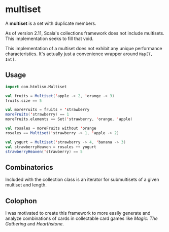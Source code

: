 multiset
========

A **multiset** is a set with duplicate members.

As of version 2.11, Scala's collections framework does not include multisets. This implementation seeks to fill that void.

This implementation of a multiset does not exhibit any unique performance characteristics. It's actually just a convenience wrapper around `Map[T, Int]`.

Usage
-----

```scala
import com.htmlism.Multiset

val fruits = Multiset('apple -> 2, 'orange -> 3)
fruits.size == 5

val moreFruits = fruits + 'strawberry
moreFruits('strawberry) == 1
moreFruits.elements == Set('strawberry, 'orange, 'apple)

val rosales = moreFruits without 'orange
rosales == Multiset('strawberry -> 1, 'apple -> 2)

val yogurt = Multiset('strawberry -> 4, 'banana -> 3)
val strawberryHeaven = rosales ++ yogurt
strawberryHeaven('strawberry) == 5
```

Combinatorics
-------------

Included with the collection class is an iterator for submultisets of a given multiset and length.

Colophon
--------

I was motivated to create this framework to more easily generate and analyze combinations of cards in collectable card games like *Magic: The Gathering* and *Hearthstone*.
